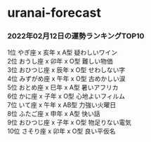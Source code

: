 # uranai-forecast

### 2022年02月12日の運勢ランキングTOP10
1位	やぎ座 x 亥年 x A型	疑わしいワイン<br>2位	おうし座 x 卯年 x O型	難しい物価<br>3位	おひつじ座 x 辰年 x O型	せわしない字<br>4位	みずがめ座 x 午年 x O型	古めかしい涙<br>5位	おとめ座 x 巳年 x A型	暑いアフリカ<br>6位	かに座 x 子年 x O型	心地よいフィルム<br>7位	いて座 x 午年 x AB型	力強い火曜日<br>8位	ふたご座 x 申年 x A型	快い話<br>9位	おひつじ座 x 子年 x O型	物足りない電気<br>10位	さそり座 x 卯年 x O型	良い平仮名<br>